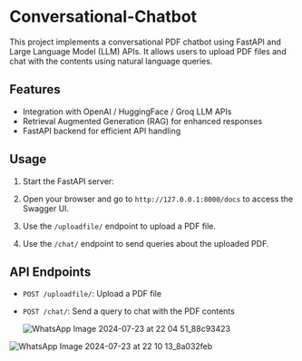 # Conversational-Chatbot

This project implements a conversational PDF chatbot using FastAPI and Large Language Model (LLM) APIs. It allows users to upload PDF files and chat with the contents using natural language queries.

## Features

- Integration with OpenAI / HuggingFace / Groq LLM APIs
- Retrieval Augmented Generation (RAG) for enhanced responses
- FastAPI backend for efficient API handling


## Usage

1. Start the FastAPI server:
2. Open your browser and go to `http://127.0.0.1:8000/docs` to access the Swagger UI.

3. Use the `/uploadfile/` endpoint to upload a PDF file.

4. Use the `/chat/` endpoint to send queries about the uploaded PDF.

## API Endpoints

- `POST /uploadfile/`: Upload a PDF file
- `POST /chat/`: Send a query to chat with the PDF contents

  ![WhatsApp Image 2024-07-23 at 22 04 51_88c93423](https://github.com/user-attachments/assets/18098331-abc8-4e01-a3e8-50dace1c32c4)


![WhatsApp Image 2024-07-23 at 22 10 13_8a032feb](https://github.com/user-attachments/assets/13676dba-5ea0-48bd-9104-c6367374b709)




